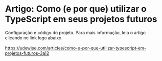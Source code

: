 # Artigo: Como (e por que) utilizar o TypeScript em seus projetos futuros
Configuração e código do projeto. Para mais informação, leia o artigo clicando no link logo abaixo.<br><br>
https://udewise.com/articles/como-e-por-que-utilizar-typescript-em-projetos-futuros-3a12<br><br>